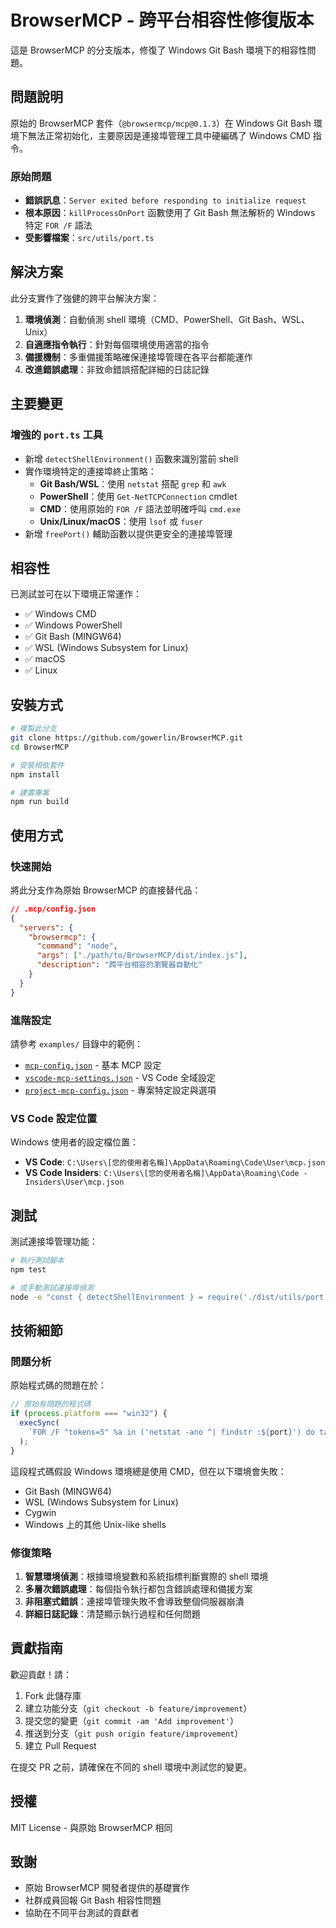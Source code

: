 # BrowserMCP - 跨平台相容性修復版本

這是 BrowserMCP 的分支版本，修復了 Windows Git Bash 環境下的相容性問題。

## 問題說明

原始的 BrowserMCP 套件（`@browsermcp/mcp@0.1.3`）在 Windows Git Bash 環境下無法正常初始化，主要原因是連接埠管理工具中硬編碼了 Windows CMD 指令。

### 原始問題
- **錯誤訊息**：`Server exited before responding to initialize request`
- **根本原因**：`killProcessOnPort` 函數使用了 Git Bash 無法解析的 Windows 特定 `FOR /F` 語法
- **受影響檔案**：`src/utils/port.ts`

## 解決方案

此分支實作了強健的跨平台解決方案：

1. **環境偵測**：自動偵測 shell 環境（CMD、PowerShell、Git Bash、WSL、Unix）
2. **自適應指令執行**：針對每個環境使用適當的指令
3. **備援機制**：多重備援策略確保連接埠管理在各平台都能運作
4. **改進錯誤處理**：非致命錯誤搭配詳細的日誌記錄

## 主要變更

### 增強的 `port.ts` 工具
- 新增 `detectShellEnvironment()` 函數來識別當前 shell
- 實作環境特定的連接埠終止策略：
  - **Git Bash/WSL**：使用 `netstat` 搭配 `grep` 和 `awk`
  - **PowerShell**：使用 `Get-NetTCPConnection` cmdlet
  - **CMD**：使用原始的 `FOR /F` 語法並明確呼叫 `cmd.exe`
  - **Unix/Linux/macOS**：使用 `lsof` 或 `fuser`
- 新增 `freePort()` 輔助函數以提供更安全的連接埠管理

## 相容性

已測試並可在以下環境正常運作：
- ✅ Windows CMD
- ✅ Windows PowerShell
- ✅ Git Bash (MINGW64)
- ✅ WSL (Windows Subsystem for Linux)
- ✅ macOS
- ✅ Linux

## 安裝方式

```bash
# 複製此分支
git clone https://github.com/gowerlin/BrowserMCP.git
cd BrowserMCP

# 安裝相依套件
npm install

# 建置專案
npm run build
```

## 使用方式

### 快速開始

將此分支作為原始 BrowserMCP 的直接替代品：

```json
// .mcp/config.json
{
  "servers": {
    "browsermcp": {
      "command": "node",
      "args": ["./path/to/BrowserMCP/dist/index.js"],
      "description": "跨平台相容的瀏覽器自動化"
    }
  }
}
```

### 進階設定

請參考 `examples/` 目錄中的範例：
- [`mcp-config.json`](../examples/mcp-config.json) - 基本 MCP 設定
- [`vscode-mcp-settings.json`](../examples/vscode-mcp-settings.json) - VS Code 全域設定
- [`project-mcp-config.json`](../examples/project-mcp-config.json) - 專案特定設定與選項

### VS Code 設定位置

Windows 使用者的設定檔位置：
- **VS Code**: `C:\Users\[您的使用者名稱]\AppData\Roaming\Code\User\mcp.json`
- **VS Code Insiders**: `C:\Users\[您的使用者名稱]\AppData\Roaming\Code - Insiders\User\mcp.json`

## 測試

測試連接埠管理功能：

```bash
# 執行測試腳本
npm test

# 或手動測試連接埠偵測
node -e "const { detectShellEnvironment } = require('./dist/utils/port'); console.log(detectShellEnvironment())"
```

## 技術細節

### 問題分析

原始程式碼的問題在於：

```javascript
// 原始有問題的程式碼
if (process.platform === "win32") {
  execSync(
    `FOR /F "tokens=5" %a in ('netstat -ano ^| findstr :${port}') do taskkill /F /PID %a`,
  );
}
```

這段程式碼假設 Windows 環境總是使用 CMD，但在以下環境會失敗：
- Git Bash (MINGW64)
- WSL (Windows Subsystem for Linux)
- Cygwin
- Windows 上的其他 Unix-like shells

### 修復策略

1. **智慧環境偵測**：根據環境變數和系統指標判斷實際的 shell 環境
2. **多層次錯誤處理**：每個指令執行都包含錯誤處理和備援方案
3. **非阻塞式錯誤**：連接埠管理失敗不會導致整個伺服器崩潰
4. **詳細日誌記錄**：清楚顯示執行過程和任何問題

## 貢獻指南

歡迎貢獻！請：
1. Fork 此儲存庫
2. 建立功能分支（`git checkout -b feature/improvement`）
3. 提交您的變更（`git commit -am 'Add improvement'`）
4. 推送到分支（`git push origin feature/improvement`）
5. 建立 Pull Request

在提交 PR 之前，請確保在不同的 shell 環境中測試您的變更。

## 授權

MIT License - 與原始 BrowserMCP 相同

## 致謝

- 原始 BrowserMCP 開發者提供的基礎實作
- 社群成員回報 Git Bash 相容性問題
- 協助在不同平台測試的貢獻者